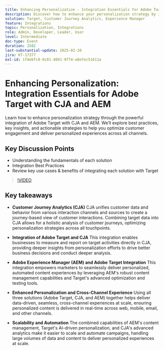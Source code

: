 ```yaml
---
title: Enhancing Personalization - Integration Essentials for Adobe Target with CJA and AEM
description: Discover how to enhance your personalization strategy by integrating Adobe Target with CJA and AEM, exploring best practices, key insights, and actionable strategies to optimize customer engagement and deliver personalized experiences across all channels.
solution: Target, Customer Journey Analytics, Experience Manager
feature: Integrations
topic: Personalization, Integrations
role: Admin, Developer, Leader, User
level: Intermediate
doc-type: Event
duration: 2582
last-substantial-update: 2025-02-20
jira: KT-17377
exl-id: 1f4ebfc8-0c01-4091-9f74-a8efec51611a
---
```

# Enhancing Personalization: Integration Essentials for Adobe Target with CJA and AEM

Learn how to enhance personalization strategy through the powerful integration of Adobe Target with CJA and AEM. We’ll explore best practices, key insights, and actionable strategies to help you optimize customer engagement and deliver personalized experiences across all channels.

## Key Discussion Points

* Understanding the fundamentals of each solution
* Integration Best Practices
* Review key use cases & benefits of integrating each solution with Target

>[!VIDEO](https://video.tv.adobe.com/v/3444456/?learn=on&enablevpops)

## Key takeaways

* **Customer Journey Analytics (CJA)** CJA unifies customer data and behavior from various interaction channels and sources to create a journey-based view of customer interactions. Combining target data into CJA allows for a holistic analysis of customer journeys, optimizing personalization strategies across all touchpoints.

* **Integration of Adobe Target and CJA** This integration enables businesses to measure and report on target activities directly in CJA, providing deeper insights from personalization efforts to drive better business decisions and conduct deeper analysis.

* **Adobe Experience Manager (AEM) and Adobe Target Integration** This integration empowers marketers to seamlessly deliver personalized, automated content experiences by leveraging AEM's robust content management capabilities and Target's advanced optimization and testing tools.

* **Enhanced Personalization and Cross-Channel Experience** Using all three solutions (Adobe Target, CJA, and AEM) together helps deliver data-driven, seamless, cross-channel experiences at scale, ensuring personalized content is delivered in real-time across web, mobile, email, and other channels.

* **Scalability and Automation** The combined capabilities of AEM's content management, Target's AI-driven personalization, and CJA's advanced analytics make it easier to scale and automate campaigns, handling large volumes of data and content to deliver personalized experiences at scale.
